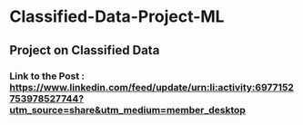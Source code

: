 # Classified-Data-Project-ML
## Project on Classified Data
### Link to the Post : https://www.linkedin.com/feed/update/urn:li:activity:6977152753978527744?utm_source=share&utm_medium=member_desktop
